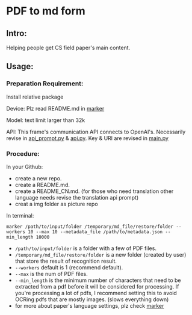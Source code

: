 # PDF to md form
## Intro:
Helping people get CS field paper's main content.

## Usage:

### Preparation Requirement:
Install relative package

Device: Plz read README.md in [marker](https://github.com/VikParuchuri/marker)

Model: text limit larger than 32k

API: This frame's communication API connects to OpenAI's. Necessarily revise in [api_prompt.py](green_work/main_struct/api_prompt/api_prompt.py) & [api.py](green_work/translation/api.py). Key & URl are revised in [main.py](green_work/main.py)

### Procedure:
In your Github:
- create a new repo.
- create a README.md.
- create a README_CN.md. (for those who need translation other language needs revise the translation api prompt)
- creat a img folder as picture repo


In terminal:
```shell
marker /path/to/input/folder /temporary/md_file/restore/folder --workers 10 --max 10 --metadata_file /path/to/metadata.json --min_length 10000
```
- `/path/to/input/folder` is a folder with a few of PDF files.
- `/temporary/md_file/restore/folder` is a new folder (created by user) that store the result of recognition result.
- `--workers` default is 1 (recommend default).
- `--max` is the num of PDF files.
- `--min_length` is the minimum number of characters that need to be extracted from a pdf before it will be considered for processing.  If you're processing a lot of pdfs, I recommend setting this to avoid OCRing pdfs that are mostly images. (slows everything down)
- for more about paper's language settings, plz check [marker](https://github.com/VikParuchuri/marker)

